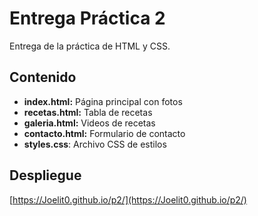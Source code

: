 # Entrega Práctica 2

Entrega de la práctica de HTML y CSS.  

##  Contenido  

- **index.html:** Página principal con fotos
- **recetas.html:** Tabla de recetas
- **galeria.html:** Videos de recetas  
- **contacto.html:** Formulario de contacto
- **styles.css**: Archivo CSS de estilos

## Despliegue  

[https://Joelit0.github.io/p2/](https://Joelit0.github.io/p2/)  

